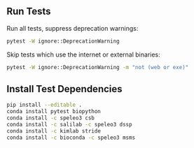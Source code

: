 ## Run Tests

Run all tests, suppress deprecation warnings:

```bash
pytest -W ignore::DeprecationWarning
```

Skip tests which use the internet or external binaries:

```bash
pytest -W ignore::DeprecationWarning -m "not (web or exe)"
```

## Install Test Dependencies

```bash
pip install --editable .
conda install pytest biopython
conda install -c speleo3 csb
conda install -c salilab -c speleo3 dssp
conda install -c kimlab stride
conda install -c bioconda -c speleo3 msms
```
